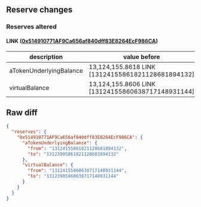 ## Reserve changes

### Reserves altered

#### LINK ([0x514910771AF9Ca656af840dff83E8264EcF986CA](https://etherscan.io/address/0x514910771AF9Ca656af840dff83E8264EcF986CA))

| description | value before | value after |
| --- | --- | --- |
| aTokenUnderlyingBalance | 13,124,155.8618 LINK [13124155861821128681894132] | 13,123,905.8618 LINK [13123905861821128681894132] |
| virtualBalance | 13,124,155.8606 LINK [13124155860638717148931144] | 13,123,905.8606 LINK [13123905860638717148931144] |


## Raw diff

```json
{
  "reserves": {
    "0x514910771AF9Ca656af840dff83E8264EcF986CA": {
      "aTokenUnderlyingBalance": {
        "from": "13124155861821128681894132",
        "to": "13123905861821128681894132"
      },
      "virtualBalance": {
        "from": "13124155860638717148931144",
        "to": "13123905860638717148931144"
      }
    }
  }
}
```